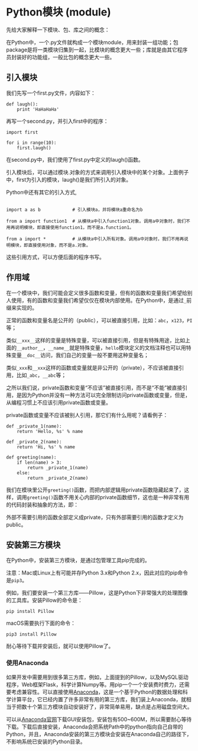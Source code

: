 # Python模块 (module)



先给大家解释一下模块、包、库之间的概念：

在Python中，一个.py文件就构成一个模块module，用来封装一组功能；包package是将一类模块归集到一起，比模块的概念更大一些；库就是由其它程序员封装好的功能组，一般比包的概念更大一些。



## 引入模块

我们先写一个first.py文件，内容如下：

```
def laugh():
    print 'HaHaHaHa'
```

 

再写一个second.py，并引入first中的程序：

```
import first

for i in range(10):
    first.laugh()
```

在second.py中，我们使用了first.py中定义的laugh()函数。

 

引入模块后，可以通过模块.对象的方式来调用引入模块中的某个对象。上面例子中，first为引入的模块，laugh()是我们所引入的对象。

Python中还有其它的引入方式,

```

import a as b            # 引入模块a，并将模块a重命名为b

from a import function1  # 从模块a中引入function1对象。调用a中对象时，我们不用再说明模块，即直接使用function1，而不是a.function1。

from a import *          # 从模块a中引入所有对象。调用a中对象时，我们不用再说明模块，即直接使用对象，而不是a.对象。
```
这些引用方式，可以方便后面的程序书写。



## 作用域

在一个模块中，我们可能会定义很多函数和变量，但有的函数和变量我们希望给别人使用，有的函数和变量我们希望仅仅在模块内部使用。在Python中，是通过`_`前缀来实现的。

正常的函数和变量名是公开的（public），可以被直接引用，比如：`abc`，`x123`，`PI`等；

类似`__xxx__`这样的变量是特殊变量，可以被直接引用，但是有特殊用途，比如上面的`__author__`，`__name__`就是特殊变量，`hello`模块定义的文档注释也可以用特殊变量`__doc__`访问，我们自己的变量一般不要用这种变量名；

类似`_xxx`和`__xxx`这样的函数或变量就是非公开的（private），不应该被直接引用，比如`_abc`，`__abc`等；

之所以我们说，private函数和变量“不应该”被直接引用，而不是“不能”被直接引用，是因为Python并没有一种方法可以完全限制访问private函数或变量，但是，从编程习惯上不应该引用private函数或变量。

private函数或变量不应该被别人引用，那它们有什么用呢？请看例子：

```
def _private_1(name):
    return 'Hello, %s' % name

def _private_2(name):
    return 'Hi, %s' % name

def greeting(name):
    if len(name) > 3:
        return _private_1(name)
    else:
        return _private_2(name)
```

我们在模块里公开`greeting()`函数，而把内部逻辑用private函数隐藏起来了，这样，调用`greeting()`函数不用关心内部的private函数细节，这也是一种非常有用的代码封装和抽象的方法，即：

外部不需要引用的函数全部定义成private，只有外部需要引用的函数才定义为public。



## 安装第三方模块

在Python中，安装第三方模块，是通过包管理工具pip完成的。

注意：Mac或Linux上有可能并存Python 3.x和Python 2.x，因此对应的pip命令是`pip3`。

例如，我们要安装一个第三方库——Pillow，这是Python下非常强大的处理图像的工具库。安装Pillow的命令是：

```
pip install Pillow
```
macOS需要执行下面的命令：
```
pip3 install Pillow
```
耐心等待下载并安装后，就可以使用Pillow了。



### 使用Anaconda

如果开发中需要用到很多第三方库，例如，上面提到的Pillow，以及MySQL驱动程序，Web框架Flask，科学计算Numpy等。用pip一个一个安装费时费力，还需要考虑兼容性。可以直接使用[Anaconda](https://www.anaconda.com/)，这是一个基于Python的数据处理和科学计算平台，它已经内置了许多非常有用的第三方库，我们装上Anaconda，就相当于把数十个第三方模块自动安装好了，非常简单易用，缺点是占用磁盘空间大。

可以从[Anaconda官网](https://www.anaconda.com/download/)下载GUI安装包，安装包有500~600M，所以需要耐心等待下载。下载后直接安装，Anaconda会把系统Path中的python指向自己自带的Python，并且，Anaconda安装的第三方模块会安装在Anaconda自己的路径下，不影响系统已安装的Python目录。
